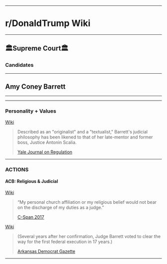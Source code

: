 -----

# **r/DonaldTrump Wiki**

-----

## 🏛️Supreme Court🏛️

### Candidates

-----


## Amy Coney Barrett


-----

[//]:# 'Dev'

[//]:# 'TO USE for Official Sourcing'
[//]:# 'Assume Post-2020-09-18_1939'
[//]:# 'ODNI'
[//]:# 'NCSC-CI // NCSC-NI'
[//]:# 'Disinfo Policy'
[//]:# 'In Effect'
[//]:# 'https://www.dni.gov/index.php/ncsc-home'



[//]:# '2020-09-18_1939'
[//]:# 'Yale Journal on Regulation'
[//]:# 'Judge Amy Coney Barrett on Statutory Interpretation: Textualism, Precedent, Judicial Restraint, and the Future of Chevron, by Evan Bernick'
[//]:# 'Archive: https://archive.is/KigAU'
[//]:# '2020-09-18_1939'
[//]:# 'Wikipedia'
[//]:# 'Archive: https://archive.is/Yo8ui'
[//]:# '2020-09-18_1939'
[//]:# 'C-Span 2017-09-06 Hearing // Pending Judicial/Justice Dept Nomination Hearing'
[//]:# 'Live: https://www.c-span.org/video/?433501-1/amy-coney-barrett-testifies-seventh-circuit-confirmation-hearing-2017'
[//]:# '2020-09-18_1939'
[//]:# 'C-Span 2017-09-06 Hearing // Pending Judicial/Justice Dept Nomination Hearing'
[//]:# 'Archive: https://archive.is/Isufx'
[//]:# '2020-09-18_1939'
[//]:# 'ACB Clears Path for 1st Federal Execution in 17 yrs'
[//]:# 'Archive: https://archive.is/AQ76k'

[//]:# 'Dev'

-----

### __Personality__ + __Values__

[Wiki](https://archive.is/Yo8ui#selection-403.105-411.3)
> Described as an "originalist" and a "textualist," Barrett's judicial philosophy has been likened to that of her late-mentor and former boss, Justice Antonin Scalia. 
>
>[Yale Journal on Regulation](https://archive.is/KigAU)

-----

### __ACTIONS__ 

#### ACB: Religious & Judicial 

[Wiki](https://archive.is/Yo8ui#selection-1197.860-1203.1)
> “My personal church affiliation or my religious belief would not bear on the discharge of my duties as a judge.” 
>
>[C-Span 2017](https://www.c-span.org/video/?433501-1/amy-coney-barrett-testifies-seventh-circuit-confirmation-hearing-2017) 

[Wiki](https://archive.is/Yo8ui#selection-1203.0-1207.4)
>(Several years after her confirmation, Judge Barrett voted to clear the way for the first federal execution in 17 years.)
>
>[Arkansas Democrat Gazette](https://archive.is/AQ76k)

-----